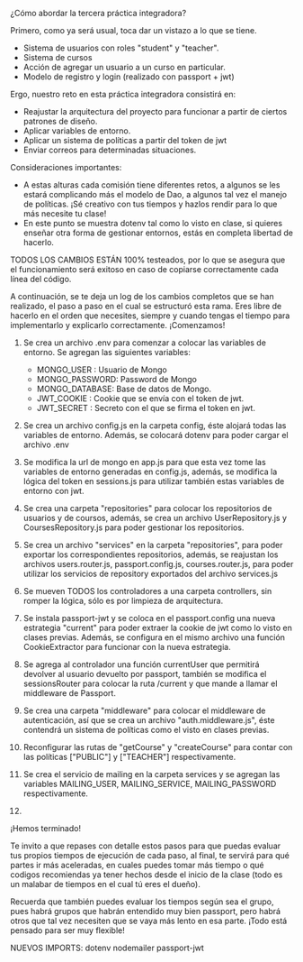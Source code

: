 ¿Cómo abordar la tercera práctica integradora?

Primero, como ya será usual, toca dar un vistazo a lo que se tiene.

* Sistema de usuarios con roles "student" y "teacher".
* Sistema de cursos
* Acción de agregar un usuario a un curso en particular. 
* Modelo de registro y login (realizado con passport + jwt)

Ergo, nuestro reto en esta práctica integradora consistirá en:
* Reajustar la arquitectura del proyecto para funcionar a partir de ciertos patrones de diseño.
* Aplicar variables de entorno.
* Aplicar un sistema de políticas a partir del token de jwt
* Enviar correos para determinadas situaciones. 

Consideraciones importantes:

* A estas alturas cada comisión tiene diferentes retos, a algunos se les estará complicando más el modelo de Dao, a algunos tal vez el manejo de políticas. ¡Sé creativo con tus tiempos y hazlos rendir para lo que más necesite tu clase!
* En este punto se muestra dotenv tal como lo visto en clase, si quieres enseñar otra forma de gestionar entornos, estás en completa libertad de hacerlo.

TODOS LOS CAMBIOS ESTÁN 100% testeados, por lo que se asegura que el funcionamiento será exitoso en caso de copiarse correctamente cada línea del código.

A continuación, se te deja un log de los cambios completos que se han realizado, el paso a paso en el cual se estructuró esta rama. Eres libre de hacerlo en el orden que necesites, siempre y cuando tengas el tiempo para implementarlo y explicarlo correctamente.
¡Comenzamos!

1. Se crea un archivo .env para comenzar a colocar las variables de entorno. Se agregan las siguientes variables:
    * MONGO_USER : Usuario de Mongo
    * MONGO_PASSWORD: Password de Mongo
    * MONGO_DATABASE: Base de datos de Mongo.
    * JWT_COOKIE : Cookie que se envía con el token de jwt.
    * JWT_SECRET : Secreto con el que se firma el token en jwt.
2. Se crea un archivo config.js en la carpeta config, éste alojará todas las variables de entorno. Además, se colocará dotenv para poder cargar el archivo .env
3. Se modifica la url de mongo en app.js para que esta vez tome las variables de entorno generadas en config.js, además, se modifica la lógica del token en sessions.js para utilizar también estas variables de entorno con jwt.
4. Se crea una carpeta "repositories" para colocar los repositorios de usuarios y de coursos, además, se crea un archivo UserRepository.js y CoursesRepository.js para poder gestionar los repositorios.
5. Se crea un archivo "services" en la carpeta "repositories", para poder exportar los correspondientes repositorios, además, se reajustan los archivos users.router.js, passport.config.js, courses.router.js, para poder utilizar los servicios de repository exportados del archivo services.js
6. Se mueven TODOS los controladores a una carpeta controllers, sin romper la lógica, sólo es por limpieza de arquitectura.
7. Se instala passport-jwt y se coloca en el passport.config una nueva estrategia "current" para poder extraer la cookie de jwt como lo visto en clases previas. Además, se configura en el mismo archivo una función CookieExtractor para funcionar con la nueva estrategia.
8. Se agrega al controlador una función currentUser que permitirá devolver al usuario devuelto por passport, también se modifica el sessionsRouter para colocar la ruta /current y que mande a llamar el middleware de Passport.
9. Se crea una carpeta "middleware" para colocar el middleware de autenticación, así que se crea un archivo "auth.middleware.js", éste contendrá un sistema de políticas como el visto en clases previas. 
10. Reconfigurar las rutas de "getCourse" y "createCourse" para contar con las políticas ["PUBLIC"] y ["TEACHER"] respectivamente.

11. Se crea el servicio de mailing en la carpeta services y se agregan las variables MAILING_USER, MAILING_SERVICE, MAILING_PASSWORD respectivamente.
12. 
¡Hemos terminado!

Te invito a que repases con detalle estos pasos para que puedas evaluar tus propios tiempos de ejecución de cada paso, al final, te servirá para qué partes ir más aceleradas, en cuales puedes tomar más tiempo o qué codigos recomiendas ya tener hechos desde el inicio de la clase (todo es un malabar de tiempos en el cual tú eres el dueño).

Recuerda que también puedes evaluar los tiempos según sea el grupo, pues habrá grupos que habrán entendido muy bien passport, pero habrá otros que tal vez necesiten que se vaya más lento en esa parte. ¡Todo está pensado para ser muy flexible!

NUEVOS IMPORTS:
dotenv
nodemailer
passport-jwt